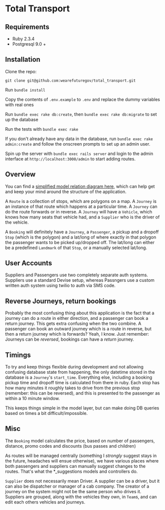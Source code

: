 Total Transport
===============

Requirements
------------

* Ruby 2.3.4
* Postgresql 9.0 +

Installation
------------

Clone the repo:

```
git clone git@github.com:wearefuturegov/total_transport.git
```

Run `bundle install`

Copy the contents of `.env.example` to `.env` and replace the dummy variables with real ones

Run `bundle exec rake db:create`, then `bundle exec rake db:migrate` to set up the database

Run the tests with `bundle exec rake`

If you don't already have any data in the database, run `bundle exec rake admin:create` and follow the onscreen prompts to set up an admin user.

Spin up the server with `bundle exec rails server` and login to the admin interface at `http://localhost:3000/admin` to start adding routes.

Overview
-------

You can find a [simplified model relation diagram here](https://docs.google.com/a/wearefuturegov.com/drawings/d/16yuR3xO2cEFFdOlnBHmZpD4yyLwnna6x_mYXh0MVN8M/edit?usp=sharing), which can help get and keep your mind around the structure of the application.

A `Route` is a collection of stops, which are polygons on a map. A `Journey` is an instance of that route which happens at a particular time. A `Journey` can do the route forwards or in reverse. A `Journey` will have a `Vehicle`, which knows how many seats that vehicle had, and a `Supplier` who is the driver of the vehicle.

A `Booking` will definitely have a `Journey`, a `Passenger`, a pickup and a dropoff `Stop` (which is the polygon) and a lat/long of where exactly in that polygon the passenger wants to be picked up/dropped off. The lat/long can either be a predefined `Landmark` of that `Stop`, or a manually selected lat/long.

User Accounts
-------------

Suppliers and Passengers use two completely separate auth systems. Suppliers use a standard Devise setup, whereas Passngers use a custom written auth system using twilio to auth via SMS code.

Reverse Journeys, return bookings
---------------------------------

Probably the most confusing thing about this application is the fact that a journey can do a route in either direction, and a passenger can book a return journey. This gets extra confusing when the two combine. A passenger can book an outward journey which is a route in reverse, but then a return journey which is forwards? Yeah, I know. Just remember: Journeys can be *reversed*, bookings can have a *return* journey.

Timings
-------

To try and keep things flexible during development and not allowing confusing database state from happening, the only datetime stored in the database is a `Journey`'s `start_time`. Everything else, including a booking pickup time and dropoff time is calculated from there in ruby. Each stop has how many minutes it roughly takes to drive from the previous stop (remember: this can be reversed), and this is presented to the passenger as within a 10 minute window.

This keeps things simple in the model layer, but can make doing DB queries based on times a bit difficult/impossible.

Misc
----

The `Booking` model calculates the price, based on number of passengers, distance, promo codes and discounts (bus passes and children)

As routes will be managed centrally (something I *strongly* suggest stays in the future, headaches will ensue otherwise), we have various places where both passengers and suppliers can manually suggest changes to the routes. That's what the \*\_suggestions models and controllers do.

`Supplier` does not necessarily mean Driver. A supplier can be a driver, but it can also be dispatcher or manager of a cab company. The creator of a journey on the system might not be the same person who drives it. Suppliers are grouped, along with the vehicles they own, in `Team`s, and can edit each others vehicles and journeys.
